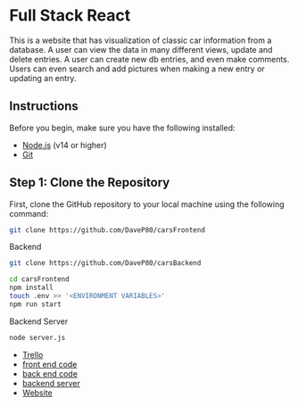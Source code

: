 # Full Stack React
<p>
This is a website that has visualization of classic car information from a database.
A user can view the data in many different views, update and delete entries. A user can
create new db entries, and even make comments. Users can even search and add pictures when making a new entry or updating an entry.
</p>

## Instructions

Before you begin, make sure you have the following installed:

- [Node.js](https://nodejs.org/) (v14 or higher)
- [Git](https://git-scm.com/)

## Step 1: Clone the Repository

First, clone the GitHub repository to your local machine using the following command:

```bash
git clone https://github.com/DaveP80/carsFrontend
```
Backend
```bash
git clone https://github.com/DaveP80/carsBackend
```
```bash
cd carsFrontend
npm install
touch .env >> '<ENVIRONMENT VARIABLES>'
npm run start
```
Backend Server
```bash
node server.js
```
- [Trello](https://trello.com/b/Pgn5AZK3/module-4-portfolio) 
- [front end code](https://github.com/DaveP80/carsFrontend)
- [back end code](https://github.com/DaveP80/carsBackend) 
- [backend server](https://carsbackend-0ncm.onrender.com)
- [Website](https://pursuitclassicar.netlify.app/) 
